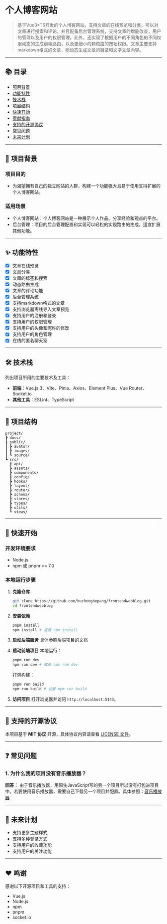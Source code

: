 # 个人博客网站

> 基于Vue3+TS开发的个人博客网站，支持文章的在线预览和分类，可以对文章进行搜索和评论。并且配备后台管理系统，支持文章的增删改查，用户的管理以及用户的权限管理。此外，还实现了根据用户的不同角色的不同权限动态的生成前端路由，以及更细小的颗粒度的按钮权限。文章主要支持markdown格式的文章，能动态生成文章的目录和文字文章内容。

---

## 📚 目录

- [项目背景](#-项目背景)
- [功能特性](#-功能特性)
- [技术栈](#-技术栈)
- [项目结构](#-项目结构)
- [快速开始](#-快速开始)
- [贡献指南](#-贡献指南)
- [支持的开源协议](#-支持的开源协议)
- [常见问题](#-常见问题)
- [未来计划](#-未来计划)

---

## 🌟 项目背景

### **项目目的**
- 为渴望拥有自己的独立网站的人群，构建一个功能强大且易于使用支持扩展的个人博客网站。

### **适用场景**
- 个人博客网站：个人博客网站是一种展示个人作品、分享经验和观点的平台。
- 后台管理：项目的后台管理配置和实现可以轻松的实现路由的生成，适宜扩展其他功能。

---

## ✨ 功能特性

- [x] 文章在线预览
- [x] 文章分类
- [x] 文章的标签和搜索
- [x] 动态路由生成
- [x] 文章的评论功能
- [x] 后台管理系统
- [x] 支持markdown格式的文章
- [x] 支持浏览器离线导入文章预览
- [x] 支持用户的注册和登录
- [x] 支持用户的权限管理
- [x] 支持用户的头像和昵称的修改
- [x] 支持用户的角色管理
- [x] 在线的匿名聊天室

---

## 🛠️ 技术栈

列出项目所用的主要技术及工具：

- **前端**：Vue.js 3、Vite、Pinia、Axios、Element Plus、Vue Router、Socket.io
- **其他工具**：ESLint、TypeScript

---

## 📂 项目结构

```plaintext
project/
┣ docs/
┣ public/
┃ ┣ avator/
┃ ┣ images/
┃ ┗ source/
┗ src/
  ┣ api/
  ┣ assets/
  ┣ components/
  ┣ config/
  ┣ hooks/
  ┣ layout/
  ┣ router/
  ┣ schema/
  ┣ stores/
  ┣ types/
  ┣ utils/
  ┗ views/
```

---

## 🚀 快速开始

### **开发环境要求**

- Node.js 
- npm 或 pnpm >= 7.0

### **本地运行步骤**

1. **克隆仓库**
   ```bash
   git clone https://github.com/huchenghepang/frontendwebblog.git
   cd frontendwebblog
   ```

2. **安装依赖**
   ```bash
   pnpm install
   npm install # 或者 npm install
   ```

3. **启动后端服务**
   具体参照[后端项目](https://github.com/huchenghepang/webblog)的文档
4. **启动前端项目**
   本地运行：
   ```bash
   pnpm run dev
   npm run dev # 或者 npm run dev
   ```
   打包构建：
   ```bash
   pnpm run build
   npm run build # 或者 npm run build
   ```

5. **访问项目**
   打开浏览器并访问 `http://localhost:5143`。

---

## 📜 支持的开源协议

本项目基于 **MIT 协议** 开源，具体协议内容请查看 [LICENSE 文件](./LICENSE)。

---

## ❓ 常见问题

### **1. 为什么我的项目没有音乐播放器？**
**回答：** 由于音乐播放器，用原生JavaScript写的另一个项目所以没有打包进项目中。若要使用音乐播放器，需要自己下载另一个项目并配置。具体参照：[音乐播放器](https://github.com/huchenghepang/musicplayer)

---

## 🚧 未来计划

- 支持更多主题样式
- 支持多种登录方式
- 支持用户的收藏功能
- 支持用户的关注功能

---

## ❤️ 鸣谢

感谢以下开源项目和工具的支持：

- Vue.js
- Node.js
- npm
- pnpm
- socket.io
